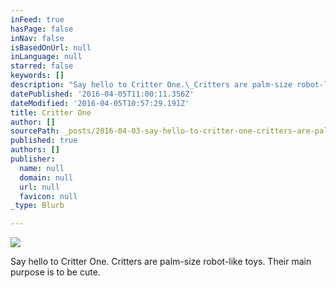 ```yaml
---
inFeed: true
hasPage: false
inNav: false
isBasedOnUrl: null
inLanguage: null
starred: false
keywords: []
description: "Say hello to Critter One.\_Critters are palm-size robot-like toys. Their main purpose is to be cute."
datePublished: '2016-04-05T11:00:11.356Z'
dateModified: '2016-04-05T10:57:29.191Z'
title: Critter One
author: []
sourcePath: _posts/2016-04-03-say-hello-to-critter-one-critters-are-palm-size-robot-like.md
published: true
authors: []
publisher:
  name: null
  domain: null
  url: null
  favicon: null
_type: Blurb

---
```

![](https://the-grid-user-content.s3-us-west-2.amazonaws.com/7b352b29-b09a-4228-952c-793b5b943f22.png)

Say hello to Critter One. Critters are palm-size robot-like toys. Their main purpose is to be cute.